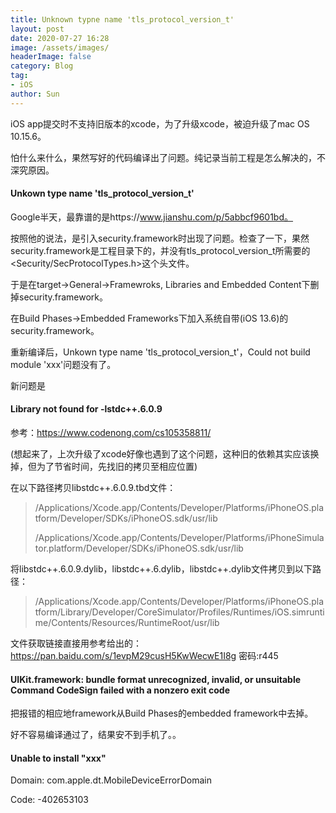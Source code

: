 ```yaml
---
title: Unknown typne name 'tls_protocol_version_t' 
layout: post
date: 2020-07-27 16:28
image: /assets/images/
headerImage: false
category: Blog
tag:
- iOS
author: Sun
---
```


iOS app提交时不支持旧版本的xcode，为了升级xcode，被迫升级了mac OS 10.15.6。

怕什么来什么，果然写好的代码编译出了问题。纯记录当前工程是怎么解决的，不深究原因。

#### Unkown type name 'tls_protocol_version_t'

Google半天，最靠谱的是https://www.jianshu.com/p/5abbcf9601bd。

按照他的说法，是引入security.framework时出现了问题。检查了一下，果然security.framework是工程目录下的，并没有tls_protocol_version_t所需要的<Security/SecProtocolTypes.h>这个头文件。

于是在target->General->Framewroks, Libraries and Embedded Content下删掉security.framework。

在Build Phases->Embedded Frameworks下加入系统自带(iOS 13.6)的security.framework。

重新编译后，Unkown type name 'tls_protocol_version_t'，Could not build module 'xxx'问题没有了。



新问题是

#### Library not found for -lstdc++.6.0.9

参考：https://www.codenong.com/cs105358811/ 

(想起来了，上次升级了xcode好像也遇到了这个问题，这种旧的依赖其实应该换掉，但为了节省时间，先找旧的拷贝至相应位置)

在以下路径拷贝libstdc++.6.0.9.tbd文件：

> /Applications/Xcode.app/Contents/Developer/Platforms/iPhoneOS.platform/Developer/SDKs/iPhoneOS.sdk/usr/lib
>
> /Applications/Xcode.app/Contents/Developer/Platforms/iPhoneSimulator.platform/Developer/SDKs/iPhoneOS.sdk/usr/lib

将libstdc++.6.0.9.dylib，libstdc++.6.dylib，libstdc++.dylib文件拷贝到以下路径：

> /Applications/Xcode.app/Contents/Developer/Platforms/iPhoneOS.platform/Library/Developer/CoreSimulator/Profiles/Runtimes/iOS.simruntime/Contents/Resources/RuntimeRoot/usr/lib

文件获取链接直接用参考给出的：https://pan.baidu.com/s/1evpM29cusH5KwWecwE1I8g 密码:r445



#### UIKit.framework: bundle format unrecognized, invalid, or unsuitable Command CodeSign failed with a nonzero exit code

把报错的相应地framework从Build Phases的embedded framework中去掉。



好不容易编译通过了，结果安不到手机了。。



#### Unable to install "xxx"

Domain: com.apple.dt.MobileDeviceErrorDomain

Code: -402653103